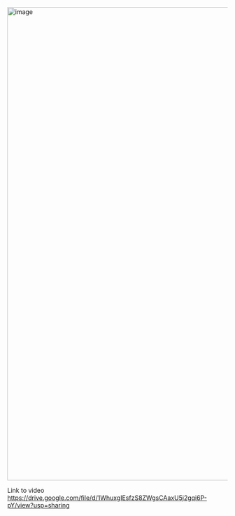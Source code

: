 <img width="1920" height="1080" alt="image" src="https://github.com/user-attachments/assets/88e45b78-bffc-4cd6-9912-c4a7408b70cc" />

Link to video
https://drive.google.com/file/d/1WhuxgIEsfzS8ZWgsCAaxU5j2gqi6P-pY/view?usp=sharing
